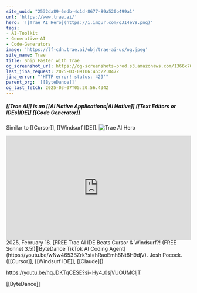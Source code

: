 ```yaml
---
site_uuid: "2532da89-6edb-4c1d-8677-89a520b499a1"
url: 'https://www.trae.ai/'
hero: '![Trae AI Hero](https://i.imgur.com/qJI4eV9.png)'
tags:
- AI-Toolkit
- Generative-AI
- Code-Generators
image: 'https://lf-cdn.trae.ai/obj/trae-ai-us/og.jpeg'
site_name: Trae
title: Ship Faster with Trae
og_screenshot_url: https://og-screenshots-prod.s3.amazonaws.com/1366x768/80/false/6b34f9e65ca9d66ebb883d04c7169192623329b90460fdb514571a4245d82d8a.jpeg
last_jina_request: 2025-03-09T06:45:22.047Z
jina_error: "'HTTP error! status: 429'"
parent_org: '[[ByteDance]]'
og_last_fetch: 2025-03-07T05:20:56.434Z
---
```

##### [[Trae AI]] is an  [[AI Native Applications|AI Native]] [[Text Editors or IDEs|IDE]] [[Code Generator]]
Similar to [[Cursor]], [[Windsurf IDE]].
![Trae AI Hero](https://i.imgur.com/qJI4eV9.png)

<iframe 
  style="aspect-ratio:16/9;width:100%;height:auto" 
  src="https://www.youtube.com/embed/wNw4653BZrk?si=hRaoEmh8Nt8H9djV" 
  title="YouTube video player" 
  frameborder="0" 
  allow="accelerometer; autoplay; clipboard-write; encrypted-media; gyroscope; picture-in-picture; web-share" 
  referrerpolicy="strict-origin-when-cross-origin" 
  allowfullscreen
></iframe>
2025, February 18. [FREE Trae AI IDE Beats Cursor & Windsurf?! (FREE Sonnet 3.5!)🤖ByteDance TikTok AI Coding Agent](https://youtu.be/wNw4653BZrk?si=hRaoEmh8Nt8H9djV). Josh Pocock. ([[Cursor]], [[Windsurf IDE]], [[Claude]])


https://youtu.be/hqJDKTqCESE?si=Hy4_0sjVUOUMCljT

[[ByteDance]]

